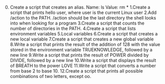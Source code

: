 0. Create a script that creates an alias. Name: ls Value: rm *
1.Create a script that prints hello user, where user is the current Linux user
2.Add /action to the PATH. /action should be the last directory the shell looks into when looking for a program
3.Create a script that counts the number of directories in the PATH.
4.Create a script that lists environment variables
5.Local variables
6.Create a script that creates a new local variable
7.Create a script that creates a new global variable
8.Write a script that prints the result of the addition of 128 with the value stored in the environment variable TRUEKNOWLEDGE, followed by a new line
9.Write a script that prints the result of POWER divided by DIVIDE, followed by a new line
10.Write a script that displays the result of BREATH to the power LOVE
11.Write a script that converts a number from base 2 to base 10.
12.Create a script that prints all possible combinations of two letters, except oo.
